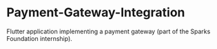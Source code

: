 # Payment-Gateway-Integration
Flutter application implementing a payment gateway (part of the Sparks Foundation internship). 
